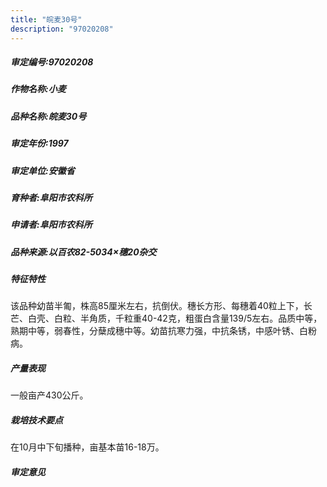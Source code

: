 ```yaml
---
title: "皖麦30号"
description: "97020208"
---
```

##### 审定编号:97020208

##### 作物名称:小麦

##### 品种名称:皖麦30号

##### 审定年份:1997

##### 审定单位:安徽省

##### 育种者:阜阳市农科所

##### 申请者:阜阳市农科所

##### 品种来源:以百农82-5034×穗20杂交

##### 特征特性
该品种幼苗半匍，株高85厘米左右，抗倒伏。穗长方形、每穗着40粒上下，长芒、白壳、白粒、半角质，千粒重40-42克，粗蛋白含量139/5左右。品质中等，熟期中等，弱春性，分蘖成穗中等。幼苗抗寒力强，中抗条锈，中感叶锈、白粉病。

##### 产量表现
一般亩产430公斤。

##### 栽培技术要点
 在10月中下旬播种，亩基本苗16-18万。

##### 审定意见

